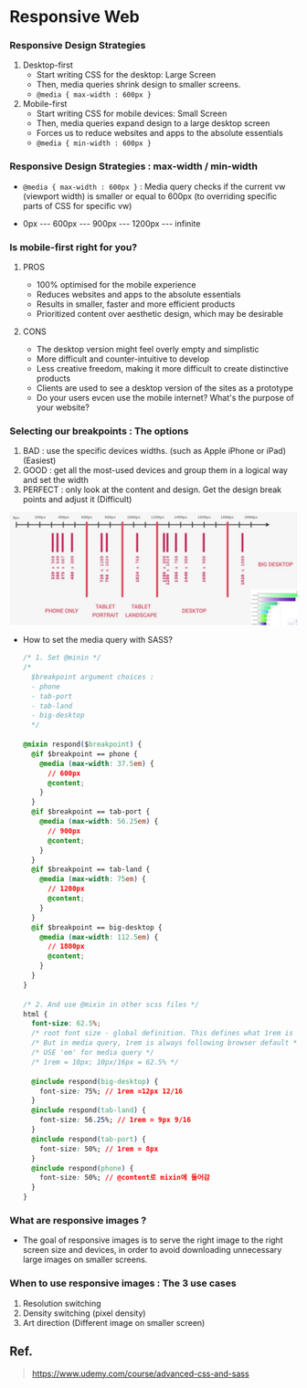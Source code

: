 # Responsive Web

### Responsive Design Strategies

1. Desktop-first
   - Start writing CSS for the desktop: Large Screen
   - Then, media queries shrink design to smaller screens.
   - `@media { max-width : 600px }`
2. Mobile-first
   - Start writing CSS for mobile devices: Small Screen
   - Then, media queries expand design to a large desktop screen
   - Forces us to reduce websites and apps to the absolute essentials
   - `@media { min-width : 600px }`

### Responsive Design Strategies : max-width / min-width

- `@media { max-width : 600px }` : Media query checks if the current vw (viewport width) is smaller or equal to 600px (to overriding specific parts of CSS for specific vw)

- 0px --- 600px --- 900px --- 1200px --- infinite

### Is mobile-first right for you?

1. PROS

   - 100% optimised for the mobile experience
   - Reduces websites and apps to the absolute essentials
   - Results in smaller, faster and more efficient products
   - Prioritized content over aesthetic design, which may be desirable

2. CONS
   - The desktop version might feel overly empty and simplistic
   - More difficult and counter-intuitive to develop
   - Less creative freedom, making it more difficult to create distinctive products
   - Clients are used to see a desktop version of the sites as a prototype
   - Do your users evcen use the mobile internet? What's the purpose of your website?

### Selecting our breakpoints : The options

1. BAD : use the specific devices widths. (such as Apple iPhone or iPad) (Easiest)
2. GOOD : get all the most-used devices and group them in a logical way and set the width
3. PERFECT : only look at the content and design. Get the design break points and adjust it (Difficult)

![BreakPoints](breakpoints.png)

- How to set the media query with SASS?

  ```css
  /* 1. Set @minin */
  /*
    $breakpoint argument choices :
    - phone
    - tab-port
    - tab-land
    - big-desktop
    */

  @mixin respond($breakpoint) {
    @if $breakpoint == phone {
      @media (max-width: 37.5em) {
        // 600px
        @content;
      }
    }
    @if $breakpoint == tab-port {
      @media (max-width: 56.25em) {
        // 900px
        @content;
      }
    }
    @if $breakpoint == tab-land {
      @media (max-width: 75em) {
        // 1200px
        @content;
      }
    }
    @if $breakpoint == big-desktop {
      @media (max-width: 112.5em) {
        // 1800px
        @content;
      }
    }
  }

  /* 2. And use @mixin in other scss files */
  html {
    font-size: 62.5%;
    /* root font size - global definition. This defines what 1rem is */
    /* But in media query, 1rem is always following browser default */
    /* USE 'em' for media query */
    /* 1rem = 10px; 10px/16px = 62.5% */

    @include respond(big-desktop) {
      font-size: 75%; // 1rem =12px 12/16
    }
    @include respond(tab-land) {
      font-size: 56.25%; // 1rem = 9px 9/16
    }
    @include respond(tab-port) {
      font-size: 50%; // 1rem = 8px
    }
    @include respond(phone) {
      font-size: 50%; // @content로 mixin에 들어감
    }
  }
  ```

### What are responsive images ?

- The goal of responsive images is to serve the right image to the right screen size and devices, in order to avoid downloading unnecessary large images on smaller screens.

### When to use responsive images : The 3 use cases

1. Resolution switching
2. Density switching (pixel density)
3. Art direction (Different image on smaller screen)

## Ref.

> https://www.udemy.com/course/advanced-css-and-sass
